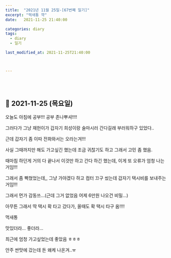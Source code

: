 ```yaml
---
title:  "2021년 11월 25일-[67번째 일기]"
excerpt: "먹새통 꺅"
date:   2021-11-25 21:40:00 

categories: diary
tags:
  - diary
  - 일기

last_modified_at: 2021-11-25T21:40:00



---
```


<br/>

<br/>

## 🧾 2021-11-25 (목요일)

오늘도 아침에 공부!!! 공부 존나뿌셔!!!!

그러다가 그냥 재헌이가 갑자기 희성이랑 술마시러 간다길래 부러워하구 있었다..

근데 갑자기 좀 이따 전화와서는 오라는겨!!!

사실 그때까지만 해도 가고싶긴 했는데 조금 귀찮기도 하고 그래서 고민 좀 했음.

때마침 하던게 거의 다 끝나서 이것만 하고 간다 하긴 했는데, 이게 또 오류가 엄청 나는거임!!!

그래서 좀 빡쳤었는데,, 그냥 가야겠다 하고 컴터 끄구 씼는데 갑자기 택시비를 보내주는거임!!!

그래서 먼가 감동쓰...(근데 그거 없었음 어제 6만원 나오건 비밀...)

아무튼 그래서 딱 택시 확 타고 갔다가, 올때도 확 택시 타구 옴!!!!

먹새통

맛있더라... 좋더라...

최근에 엄청 가고싶었는데 좋았음 ㅎㅎㅎ

안주 싼맛에 갔는데 돈 왜케 나온겨..ㅠ